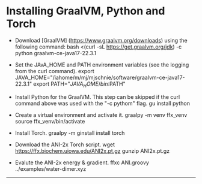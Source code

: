 
Installing GraalVM, Python and Torch
====================================

* Download [GraalVM] (https://www.graalvm.org/downloads) using the following command:
  bash <(curl -sL https://get.graalvm.org/jdk) -c python graalvm-ce-java17-22.3.1

* Set the JAvA_HOME and PATH environment variables (see the logging from the curl command).
  export JAVA_HOME="/iahome/m/mj/mjschnie/software/graalvm-ce-java17-22.3.1"
  export PATH="$JAVA_HOME/bin:$PATH"

* Install Python for the GraalVM. This step can be skipped if the curl command above was used with the "-c pythom" flag.
  gu install python

* Create a virtual environment and activate it.
  graalpy -m venv ffx_venv
  source ffx_venv/bin/activate

* Install Torch.
  graalpy -m ginstall install torch

* Download the ANI-2x Torch script.
  wget https://ffx.biochem.uiowa.edu/ANI2x.pt.gz
  gunzip ANI2x.pt.gz

* Evalute the ANI-2x energy & gradient.
  ffxc ANI.groovy ../examples/water-dimer.xyz  

---

